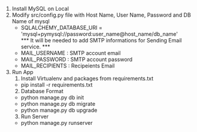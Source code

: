 1. Install MySQL on Local
2. Modify src/config.py file with Host Name, User Name, Password and DB Name of mysql
   - SQLALCHEMY_DATABASE_URI = 'mysql+pymysql://password:user_name@host_name/db_name'<br>
   *** It will be needed to add SMTP informations for Sending Email service. ***
   - MAIL_USERNAME : SMTP account email
   - MAIL_PASSWORD : SMTP account password
   - MAIL_RECIPIENTS : Recipeients Email
3. Run App
   1) Install Virtualenv and packages from requirements.txt
    - pip install -r requirements.txt
   2) Database Format
    - python manage.py db init
    - python manage.py db migrate
    - python manage.py db upgrade
   3) Run Server
    - python manage.py runserver